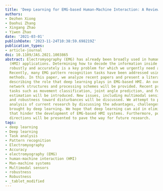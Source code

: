 ```yaml
---
title: 'Deep Learning for EMG-based Human-Machine Interaction: A Review'
authors:
- Dezhen Xiong
- Daohui Zhang
- Xingang Zhao
- Yiwen Zhao
date: '2021-03-01'
publishDate: '2023-11-24T10:38:59.698219Z'
publication_types:
- article-journal
doi: 10.1109/JAS.2021.1003865
abstract: Electromyography (EMG) has already been broadly used in human-machine interaction
  (HMI) applications. Determining how to decode the information inside EMG signals
  robustly and accurately is a key problem for which we urgently need a solution.
  Recently, many EMG pattern recognition tasks have been addressed using deep learning
  methods. In this paper, we analyze recent papers and present a literature review
  describing the role that deep learning plays in EMG-based HMI. An overview of typical
  network structures and processing schemes will be provided. Recent progress in typical
  tasks such as movement classification, joint angle prediction, and force/torque
  estimation will be introduced. New issues, including multimodal sensing, inter-subject/inter-session,
  and robustness toward disturbances will be discussed. We attempt to provide a comprehensive
  analysis of current research by discussing the advantages, challenges, and opportunities
  brought by deep learning. We hope that deep learning can aid in eliminating factors
  that hinder the development of EMG-based HMI systems. Furthermore, possible future
  directions will be presented to pave the way for future research.
tags:
- deep learning
- Deep learning
- Task analysis
- Pattern recognition
- Electromyography
- Accuracy
- electromyography (EMG)
- human-machine interaction (HMI)
- Man-machine systems
- Multimodal sensors
- robustness
- Robustness
- _tablet_modified
---
```

